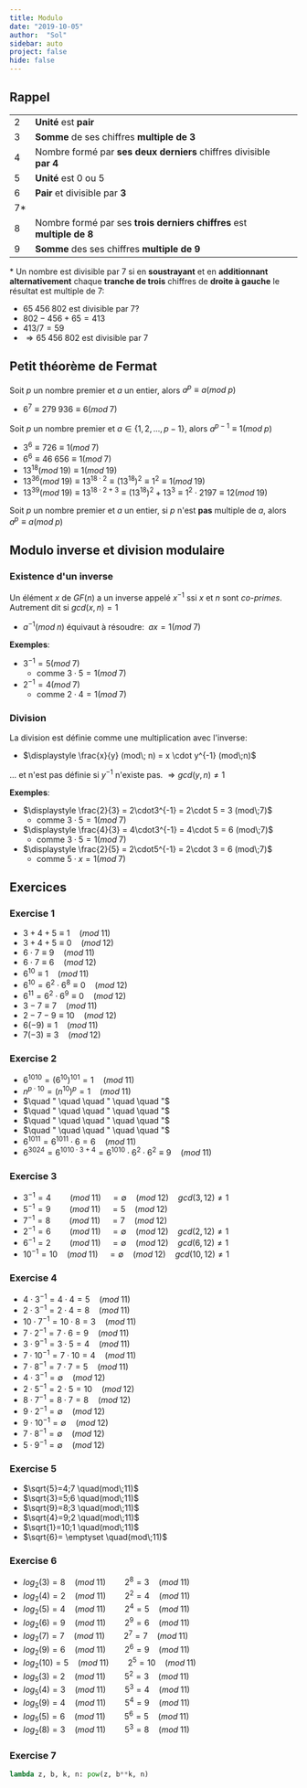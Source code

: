 ```yaml
---
title: Modulo
date: "2019-10-05"
author:  "Sol"
sidebar: auto
project: false
hide: false
---
```


## Rappel

|      |                                                                        |     |
| ---- | ---------------------------------------------------------------------- | --- |
| $2$  | **Unité** est **pair**                                                 |     |
| $3$  | **Somme** de ses chiffres **multiple de $3$**                          |     |
| $4$  | Nombre formé par **ses deux derniers** chiffres divisible **par 4**    |     |
| $5$  | **Unité** est $0$ ou $5$                                               |     |
| $6$  | **Pair** et divisible par **3**                                        |     |
| $7$* |                                                                        |     |
| $8$  | Nombre formé par ses **trois derniers chiffres** est **multiple de 8** |     |
| $9$  | **Somme** des ses chiffres **multiple de 9**                           |     |


\* Un nombre est divisible par $7$ si en **soustrayant** et en **additionnant** **alternativement** chaque **tranche de trois** chiffres de **droite à gauche** le résultat est multiple de $7$:

* $65\;456\;802$ est divisible par $7$?
* $802 - 456 + 65 = 413$ 
* $413 / 7 = 59$
* <st c="g">$\Rightarrow 65\;456\;802$ est divisible par $7$</st>


## Petit théorème de Fermat

Soit $p$ un nombre premier et $a$ un entier, alors $a^p \equiv a(mod\; p)$
  * $6^7 \equiv 279\;936 \equiv 6(mod\; 7)$

Soit $p$ un nombre premier et $a \in \{1,2,...,p-1\}$, alors $a^{p-1} \equiv 1 (mod\;p)$ 
  * $3^6\equiv 726 \equiv 1 (mod\;7)$
  * $6^6\equiv 46\;656 \equiv 1 (mod\;7)$
  * $13^{18} (mod\;19) \equiv 1(mod\;19)$
  * $13^{36} (mod\;19) \equiv 13^{18 \cdot 2} \equiv (13^{18})^2 \equiv 1^2 \equiv 1 (mod\;19)$
  * $13^{39} (mod\;19) \equiv 13^{18\cdot 2 + 3} \equiv (13^{18})^2 +13^3 \equiv 1^2 \cdot 2197 \equiv 12 (mod\; 19)$ 

Soit $p$ un nombre premier et $a$ un entier, si $p$ n'est **pas** multiple de $a$, alors  $a^p \equiv a(mod\; p)$

## Modulo inverse et division modulaire

### Existence d'un inverse

Un élément $x$ de $GF(n)$ a un inverse appelé $x^{-1}$ ssi $x$ et $n$ sont *co-primes*. Autrement dit si $gcd(x, n) = 1$

* $a^{-1} (mod\;n)$ équivaut à résoudre: $\;ax = 1 (mod\;7)$

**Exemples**:
* $3^{-1} = 5 (mod\;7)$
  * comme $3\cdot 5 = 1 (mod\;7)$
* $2^{-1} = 4 (mod\;7)$
  * comme $2\cdot 4 = 1 (mod\;7)$

### Division

La division est définie comme une multiplication avec l'inverse:
* $\displaystyle \frac{x}{y} (mod\; n) = x \cdot y^{-1} (mod\;n)$

<st c="r">... et n'est pas définie si $y^{-1}$ n'existe pas.</st> $\Rightarrow gcd(y, n) \neq 1$ 

**Exemples**:

* $\displaystyle \frac{2}{3} = 2\cdot3^{-1} = 2\cdot 5 = 3 (mod\;7)$
  * comme $3\cdot 5 = 1 (mod\;7)$
* $\displaystyle \frac{4}{3} = 4\cdot3^{-1} = 4\cdot 5 = 6 (mod\;7)$
  * comme $3\cdot 5 = 1 (mod\;7)$
* $\displaystyle \frac{2}{5} = 2\cdot5^{-1} = 2\cdot 3 = 6 (mod\;7)$
  * comme $5\cdot x = 1 (mod\;7)$

## Exercices

### Exercise 1
* $3+4+5\equiv 1 \quad (mod\;11)$
* $3+4+5\equiv 0 \quad (mod\;12)$
* $6\cdot 7\equiv 9 \quad (mod\;11)$
* $6\cdot 7\equiv 6 \quad (mod\;12)$
* $6^{10}\equiv 1 \quad (mod\;11)$
* $6^{10}= 6^{2}\cdot6^{8}\equiv 0 \quad (mod\;12)$
* $6^{11}= 6^{2}\cdot6^{9}\equiv 0 \quad (mod\;12)$
* $3-7\equiv  7\quad (mod\;11)$
* $2-7-9\equiv 10 \quad (mod\;12)$
* $6(-9)\equiv 1 \quad (mod\;11)$
* $7(-3)\equiv 3 \quad (mod\;12)$
  
### Exercise 2
* $6^{1010}=(6^{10})^{101}=1 \quad (mod\;11)$
* $n^{p\cdot10}=(n^{10})^{p} = 1 \quad (mod\;11)$
* $\quad " \quad \quad " \quad \quad "$ 
* $\quad " \quad \quad " \quad \quad "$ 
* $\quad " \quad \quad " \quad \quad "$ 
* $\quad " \quad \quad " \quad \quad "$ 
* $6^{1011}=6^{1011}\cdot6=6 \quad (mod\;11)$
* $6^{3024}=6^{1010\cdot3+4}=6^{1010}\cdot6^2\cdot6^2\equiv 9 \quad(mod\;11)$

### Exercise 3
* $3^{-1}=4 \quad\quad(mod\;11) \quad = \emptyset \quad (mod\;12) \quad gcd(3,12) \neq 1$
* $5^{-1}=9 \quad\quad(mod\;11) \quad = 5 \quad (mod\;12)$
* $7^{-1}=8 \quad\quad(mod\;11) \quad = 7 \quad (mod\;12)$
* $2^{-1}=6 \quad\quad(mod\;11) \quad = \emptyset \quad (mod\;12) \quad gcd(2,12) \neq 1$
* $6^{-1}=2 \quad\quad(mod\;11) \quad = \emptyset \quad (mod\;12) \quad gcd(6,12) \neq 1$
* $10^{-1}=10 \quad(mod\;11) \quad = \emptyset \quad (mod\;12) \quad gcd(10,12) \neq 1$



### Exercise 4
* $4\cdot3^{-1}=4\cdot4=5 \quad(mod\;11)$
* $2\cdot3^{-1}=2\cdot4=8 \quad(mod\;11)$
* $10\cdot7^{-1}=10\cdot8=3 \quad(mod\;11)$
* $7\cdot2^{-1}=7\cdot6=9 \quad(mod\;11)$
* $3\cdot9^{-1}=3\cdot5=4 \quad(mod\;11)$
* $7\cdot10^{-1}=7\cdot10=4 \quad(mod\;11)$
* $7\cdot8^{-1}=7\cdot7=5 \quad(mod\;11)$
* $4\cdot3^{-1}=\emptyset\quad(mod\;12)$
* $2\cdot5^{-1}=2\cdot5=10 \quad(mod\;12)$
* $8\cdot7^{-1}=8\cdot7=8 \quad(mod\;12)$
* $9\cdot2^{-1}=\emptyset\quad(mod\;12)$
* $9\cdot10^{-1}=\emptyset\quad(mod\;12)$
* $7\cdot8^{-1}=\emptyset\quad(mod\;12)$
* $5\cdot9^{-1}=\emptyset\quad(mod\;12)$


### Exercise 5
* $\sqrt{5}=4;7 \quad(mod\;11)$
* $\sqrt{3}=5;6 \quad(mod\;11)$
* $\sqrt{9}=8;3 \quad(mod\;11)$
* $\sqrt{4}=9;2 \quad(mod\;11)$
* $\sqrt{1}=10;1 \quad(mod\;11)$
* $\sqrt{6}= \emptyset \quad(mod\;11)$ 

### Exercise 6
* $log_{2}(3)=8\quad(mod\;11) \quad\quad 2^{8}=3\quad(mod\;11)$
* $log_{2}(4)=2\quad(mod\;11) \quad\quad 2^{2}=4\quad(mod\;11)$
* $log_{2}(5)=4\quad(mod\;11) \quad\quad 2^{4}=5\quad(mod\;11)$
* $log_{2}(6)=9\quad(mod\;11) \quad\quad 2^{9}=6\quad(mod\;11)$
* $log_{2}(7)=7\quad(mod\;11) \quad\quad 2^{7}=7\quad(mod\;11)$
* $log_{2}(9)=6\quad(mod\;11) \quad\quad 2^{6}=9\quad(mod\;11)$
* $log_{2}(10)=5\quad(mod\;11) \quad\quad 2^{5}=10\quad(mod\;11)$
* $log_{5}(3)=2 \quad(mod\;11) \quad\quad 5^{2}=3\quad(mod\;11)$
* $log_{5}(4)=3 \quad(mod\;11) \quad\quad 5^{3}=4\quad(mod\;11)$
* $log_{5}(9)=4 \quad(mod\;11) \quad\quad 5^{4}=9\quad(mod\;11)$
* $log_{5}(5)=6 \quad(mod\;11) \quad\quad 5^{6}=5\quad(mod\;11)$
* $log_{2}(8)=3 \quad(mod\;11) \quad\quad 5^{3}=8\quad(mod\;11)$


### Exercise 7
```python
lambda z, b, k, n: pow(z, b**k, n)
```